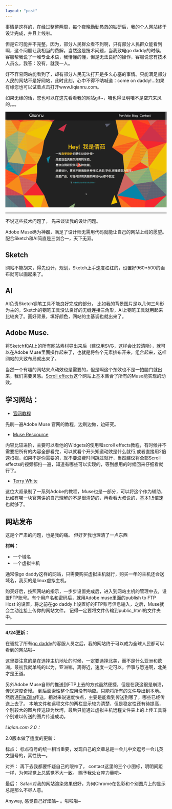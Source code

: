 ```yaml
---
layout: "post"
---
```


事情是这样的，在经过整整两周，每个夜晚勤勤恳恳的钻研后，我的个人网站终于设计完成，并且上线啦。

但是它可能并不完整，因为，部分人民群众看不到啊，只有部分人民群众能看到啊，这个问题让我相当的费解。当然这是技术问题，当我致电go daddy的时候，客服帮我说了一堆专业术语，我懵懂的懂，但是无法良好的操作，客服说您有技术人员么，我答：没有，就我一人。 

好不容易网站能看到了，却有部分人民无法打开是多么心塞的事情。只能满足部分人民的网站不是好网站，此时此刻，心中不得不呐喊道：come on daddy!...如果有缘您也可以试着点击打开www.liqianru.com。

如果无缘的话，您也可以在这先看看我的网站gif~，咱也得证明咱不是空穴来风的。。。

![](/content/images/liqianru/liqianru.gif)

******

不说这些技术问题了， 先来谈谈我的设计问题。

Adobe Muse确为神器，满足了设计师无需用代码就能让自己的网站上线的愿望。 配合Sketch和AI简直是三剑合一，天下无双。 

## Sketch 

网站不能胡来，得先设计，规划，Sketch上手速度杠杠的，设置好960*500的画布就可以画起来了。 

## AI
AI负责Sketch钢笔工具不能良好完成的部分， 比如我的背景图片是以几何三角形为主的，Sketch的钢笔工具没法良好的无缝连接三角形，AI上钢笔工具就用起来比较爽了。画好背景，填好颜色，网站的主基调也就出来了。 


## Adobe Muse.

将Sketch和AI上的所有网站素材导出来后（建议用SVG，这样会比较清晰），就可以在Adobe Muse里面操作起来了，也就是将各个元素排布开来，组合起来，这样网站的大致布局就出来了。 

当然一个有趣的网站来点动效也是需要的，但是啊这个东效也不是一拍脑门就出来，我们需要灵感。[Scroll effects](http://www.scrolleffects.com)这个网站上基本集合了所有的Muse能实现的动效。 



## 学习网站： 

* [官网教程](https://helpx.adobe.com/muse/how-to/what-is-muse.html?set=muse--get-started--overview)

先刷一遍Adobe Muse 官网的教程，边刷边做，边研究。 

* [Muse Rescource](http://www.museresources.com)

内容比较进阶，主要可以看他的Widgets的使用和scroll effects教程，有时候并不需要把所有的内容全部看完，可以就看个开头知道动效是什么就行,或者直接用2倍速扫视，如果不是你需要的，就不要浪费时间跳过就行，当然建议将全部Scroll effects的视频都扫一遍，知道有哪些可以实现的，等到想用的时候回来仔细看就行了。

* [Terry White](https://www.youtube.com/playlist?list=PL98877FC600ECA295)

这位大叔录制了一系列Adobe的教程，Muse也是一部分，可以将这个作为辅助，比如有哪一块官网讲的自己理解的不是很清楚的，再看看大叔说的，基本1.5倍速也就够了。

## 网站发布

这是个严肃的问题，也是我的痛。 但好歹我也理清了一点东西

**材料：**

* 一个域名
* 一个虚拟主机

通常像go daddy这样的网站，只需要购买虚拟主机就行，购买一年的主机还会送域名，我买的是linux虚拟主机。 

购买好后，按照网站的指示，一步步设置完成后，进入到网站主机的管理中去，设置FTP账号。有个用户名和密码后，就用Adobe muse里面的publish to FTP Host 的设置，将之前在go daddy上设置好的FTP账号信息输入，之后，Muse就会主动连接上传你的网站文件。 记得一定要将文件传输到public_html的文件夹中。 



**********

**4/24更新：** 

在骚扰了所有[go daddy](https://sg.godaddy.com/zh/offers/default.aspx?tmskey=1dom_23&isc=bsfndom4&cvosrc=ppc.baidu&currencytype=CNY&ef_id=VhpBSgAABWoFCAj4:20160424073322:s)的客服人员之后，我的网站终于可以成为全球人民都可以看到的网站啦~ 

这里要注意的是在选择主机地址的时候，一定要选择北美，而不是什么亚洲和欧洲。最初我就单纯的以为，亚洲嘛，离得近，速度一定可以。但事与愿违啊，北美才是王道。 

另外Adobe Muse自带的推送到FTP上去的方式虽然便捷，但是在我这很是崩溃，传送速度奇慢。 到后面索性整个应用没有响应。只能将所有的文件导出到本地。然后通[FileZilla](http://www.filezilla.cn)传送，相对来说速度快点，主要是能看到传送到哪了，哪些已经传送上去了。 本地文件和远程文件的两栏显示较为清楚，但是稳定性还有待提高，个别较大的图片传送较为坎坷，最后只能通过虚拟主机远程文件夹上的上传工具将个别难以传送的图片传送成功。 


*Liqian.com 2.0：*

2.0版本做了适度的更新： 

标点： 标点符号的统一相当重要，发现自己的文章总是一会儿中文逗号一会儿英文逗号的，索性统一。 

对齐： 再下去我都要怀疑自己的眼神了， contact这里的三个小图标，明明间距一样，为何视觉上总感觉不大一致。 赐予我处女座力量吧~ 

最后： Safari对我的网站渲染效果很好，为何Chrome在色彩和个别图片上的显示总是那么不尽人意。 

Anyway, 感觉自己好炫酷~ 。啦啦啦~



